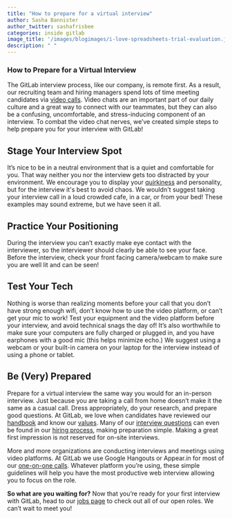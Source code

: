 ```yaml
---
title: "How to prepare for a virtual interview"
author: Sasha Bannister
author_twitter: sashafrisbee
categories: inside gitlab
image_title: '/images/blogimages/i-love-spreadsheets-trial-evaluation.jpg'
description: " "
---
```


<!-- more -->

### How to Prepare for a Virtual Interview

The GitLab interview process, like our company, is remote first. As a result, our recruiting team and
hiring managers  spend lots of time meeting candidates via [video calls](/handbook/#videocalls). Video chats are an important part
of our daily culture and a great way to connect with our teammates, but they can also be a confusing, uncomfortable,
and stress-inducing component of an interview. To combat the video chat nerves, we’ve created simple steps to help prepare you for
your interview with GitLab!

## Stage Your Interview Spot
It’s nice to be in a neutral environment that is a quiet and comfortable for you. That way neither you
nor the interview gets too distracted by your environment. We encourage you to display your [quirkiness](/handbook/#values) and personality, but for the interview it's best to avoid chaos.
We wouldn't suggest taking your interview call in a loud crowded cafe, in a car, or from your bed!
These examples may sound extreme, but we have seen it all.

## Practice Your Positioning
During the interview you can’t exactly make eye contact with the interviewer, so the interviewer should clearly be
able to see your face. Before the interview, check your front facing camera/webcam to make sure you are well
lit and can be seen!

## Test Your Tech
Nothing is worse than realizing moments before your call that you don’t have strong enough wifi, don’t know
how to use the video platform, or can’t get your mic to work! Test your equipment and the video platform before
your interview, and avoid technical snags the day of! It’s also worthwhile to make sure your computers are fully charged
or plugged in, and you have earphones with a good mic (this helps minimize echo.) We suggest using a webcam or your built-in
camera on your laptop for the interview instead of using a phone or tablet.

## Be (Very) Prepared
Prepare for a virtual interview the same way you would for an in-person interview. Just because you are taking a
call from home doesn’t make it the same as a casual call. Dress appropriately, do your research, and prepare good questions.
At GitLab, we love when candidates have reviewed our [handbook](/handbook) and know our [values](/handbook/#values).
Many of our [interview questions](/handbook/hiring/#interview-questions) can even be found in our [hiring process](/handbook/hiring), making preparation simple.
Making a great first impression is not reserved for on-site interviews.

More and more organizations are conducting interviews and meetings using video platforms. At GitLab we use Google Hangouts or Appear.in
for most of our [one-on-one calls](/handbook/#video-calls). Whatever platform you’re using, these simple guidelines will
help you have the most productive web interview allowing you to focus on the role.

**So what are you waiting for?** Now that you’re ready for your first interview with GitLab, head to our [jobs page](/jobs) to
check out all of our open roles. We can’t wait to meet you!
